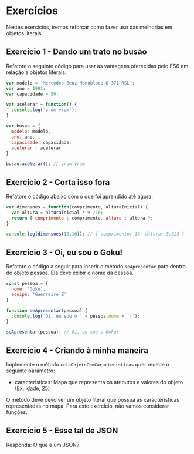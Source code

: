 # Exercícios

Nestes exercícios, iremos reforçar como fazer uso das melhorias em objetos literais.

## Exercício 1 - Dando um trato no busão
Refatore o seguinte código para usar as vantagens oferecidas pelo ES6 em relação a objetos literais.

``` javascript
var modelo = 'Mercedes-Benz Monobloco O-371 RSL';
var ano = 1993;
var capacidade = 50;

var acelerar = function() {
  console.log('vrum vrum');
}

var busao = {
  modelo: modelo,
  ano: ano,
  capacidade: capacidade,
  acelerar : acelerar
}

busao.acelerar(); // vrum vrum
```

## Exercício 2 - Corta isso fora
Refatore o código abaixo com o que foi aprendido até agora.
``` javascript
var dimensoes = function(comprimento, alturaInicial) {
  var altura = alturaInicial * 9 /16;
  return { comprimento : comprimento, altura : altura };
}

console.log(dimensoes(10,10)); // { comprimento: 10, altura: 5.625 }
```

## Exercício 3 - Oi, eu sou o Goku!
Refatore o código a seguir para inserir o método `seApresentar` para dentro do objeto pessoa. Ela deve exibir o nome da pessoa.

``` javascript
const pessoa = {
  nome: 'Goku',
  equipe: 'Guerreiro Z'
}

function seApresentar(pessoa) {
  console.log('Oi, eu sou o ' + pessoa.nome + '!');
}

seApresentar(pessoa); // Oi, eu sou o Goku!
```

## Exercício 4 - Criando à minha maneira
Implemente o método `criaObjetoComCaracteristicas` quer recebe o seguinte parâmetro:
- caracteristicas: Mapa que representa os atributos e valores do objeto (Ex: idade, 25)

O método deve devolver um objeto literal que possua as características representadas no mapa. Para este exercício, não vamos considerar funções.

## Exercício 5 - Esse tal de JSON
Responda: O que é um JSON?
